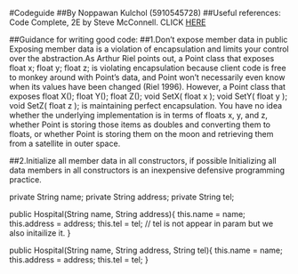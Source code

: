 #Codeguide 
##By Noppawan Kulchol (5910545728)
##Useful references:
Code Complete, 2E by Steve McConnell.
CLICK  <a href="http://testa.roberta.free.fr/My%20Books/Computer%20programming/Java/Code%20Complete%20%20Second%20Edition%20By%20Steve%20Mcconnell%20(Microsoft%20Press%202004).pdf">HERE</a>

##Guidance for writing good code:
##1.Don’t expose member data in public
Exposing member data is a violation of encapsulation and limits your control over the abstraction.As Arthur Riel points out, a Point class that exposes 
float x;
float y;
float z;
is violating encapsulation because client code is free to monkey around with Point’s data, and Point won’t necessarily even know when its values have been changed (Riel 1996). However, a Point class that exposes
float X();
float Y();
float Z();
void SetX( float x );
void SetY( float y );
void SetZ( float z ); 
is maintaining perfect encapsulation. You have no idea whether the underlying 
implementation is in terms of floats x, y, and z, whether Point is storing those items as doubles and converting them to floats, or whether Point is storing them on the moon and retrieving them from a satellite in outer space.

##2.Initialize all member data in all constructors, if possible 
Initializing all data members in all constructors is an inexpensive defensive programming practice.

private String name;
private String address;
private String tel;

public Hospital(String name, String address){
     this.name = name;
     this.address = address;
     this.tel = tel; // tel is not appear in param but we also initailize it.
}

public Hospital(String name, String address, String tel){
     this.name = name;
     this.address = address;
     this.tel = tel;
}


